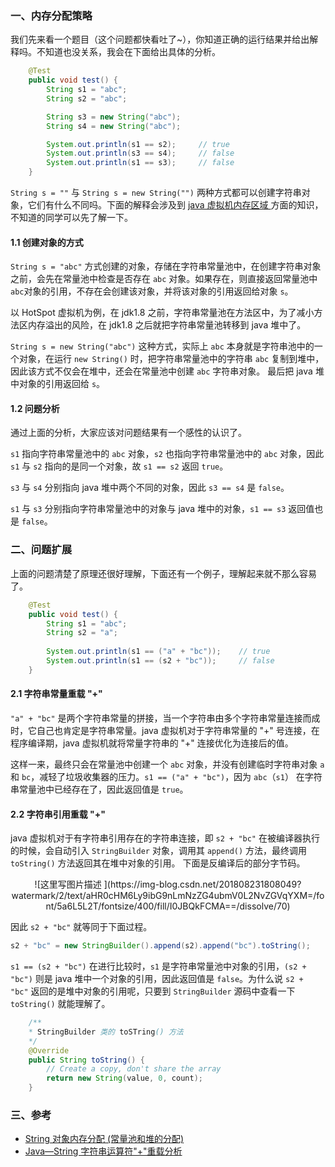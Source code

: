 ### 一、内存分配策略

我们先来看一个题目（这个问题都快看吐了~），你知道正确的运行结果并给出解释吗。不知道也没关系，我会在下面给出具体的分析。

```java
    @Test
    public void test() {
        String s1 = "abc";
        String s2 = "abc";

        String s3 = new String("abc");
        String s4 = new String("abc");

        System.out.println(s1 == s2);     // true
        System.out.println(s3 == s4);     // false
        System.out.println(s1 == s3);     // false
    }
```
`String s = ""` 与 `String s = new String("")` 两种方式都可以创建字符串对象，它们有什么不同吗。下面的解释会涉及到 [java 虚拟机内存区域 ](https://blog.csdn.net/codejas/article/details/78635641) 方面的知识，不知道的同学可以先了解一下。

#### 1.1 创建对象的方式

`String s = "abc"` 方式创建的对象，存储在字符串常量池中，在创建字符串对象之前，会先在常量池中检查是否存在 `abc` 对象。如果存在，则直接返回常量池中 `abc`对象的引用，不存在会创建该对象，并将该对象的引用返回给对象 `s`。

以 HotSpot 虚拟机为例，在 jdk1.8 之前，字符串常量池在方法区中，为了减小方法区内存溢出的风险，在 jdk1.8 之后就把字符串常量池转移到 java 堆中了。

`String s = new String("abc")` 这种方式，实际上 `abc` 本身就是字符串池中的一个对象，在运行 `new String()` 时，把字符串常量池中的字符串  `abc` 复制到堆中，因此该方式不仅会在堆中，还会在常量池中创建 `abc` 字符串对象。 最后把 java 堆中对象的引用返回给  `s`。

#### 1.2 问题分析

通过上面的分析，大家应该对问题结果有一个感性的认识了。

`s1`  指向字符串常量池中的 `abc` 对象，`s2`  也指向字符串常量池中的 `abc` 对象，因此 `s1` 与 `s2` 指向的是同一个对象，故 `s1 == s2` 返回 `true`。

`s3` 与 `s4` 分别指向 java 堆中两个不同的对象，因此 `s3 == s4` 是 `false`。

`s1` 与 `s3` 分别指向字符串常量池中的对象与 java 堆中的对象，`s1 == s3` 返回值也是 `false`。

### 二、问题扩展
上面的问题清楚了原理还很好理解，下面还有一个例子，理解起来就不那么容易了。

```java
    @Test
    public void test() {
        String s1 = "abc";
        String s2 = "a";
        
        System.out.println(s1 == ("a" + "bc"));    // true
        System.out.println(s1 == (s2 + "bc"));     // false 
    }
```

#### 2.1 字符串常量重载 "+"

`"a" + "bc"` 是两个字符串常量的拼接，当一个字符串由多个字符串常量连接而成时，它自己也肯定是字符串常量。java 虚拟机对于字符串常量的 "+" 号连接，在程序编译期，java 虚拟机就将常量字符串的 "+" 连接优化为连接后的值。 

这样一来，最终只会在常量池中创建一个 `abc` 对象，并没有创建临时字符串对象 `a` 和 `bc`，减轻了垃圾收集器的压力。`s1 == ("a" + "bc")`，因为 `abc`（`s1`） 在字符串常量池中已经存在了，因此返回值是 `true`。

#### 2.2 字符串引用重载 "+"

java 虚拟机对于有字符串引用存在的字符串连接，即 `s2 + "bc"` 在被编译器执行的时候，会自动引入 `StringBuilder` 对象，调用其 `append()` 方法，最终调用 `toString()` 方法返回其在堆中对象的引用。 下面是反编译后的部分字节码。
<div style="text-align: center;">
    ![这里写图片描述 ](https://img-blog.csdn.net/201808231808049?watermark/2/text/aHR0cHM6Ly9ibG9nLmNzZG4ubmV0L2NvZGVqYXM=/font/5a6L5L2T/fontsize/400/fill/I0JBQkFCMA==/dissolve/70)
</div>

因此 `s2 + "bc"` 就等同于下面过程。

```java
s2 + "bc" = new StringBuilder().append(s2).append("bc").toString();
```
`s1 == (s2 + "bc")` 在进行比较时，`s1` 是字符串常量池中对象的引用，`(s2 + "bc")` 则是 java 堆中一个对象的引用，因此返回值是 `false`。为什么说 `s2 + "bc"` 返回的是堆中对象的引用呢，只要到 `StringBuilder` 源码中查看一下 `toString()` 就能理解了。

```java
	/**
	* StringBuilder 类的 toSTring() 方法
	*/
    @Override
    public String toString() {
        // Create a copy, don't share the array
        return new String(value, 0, count);
    }
```

### 三、参考
 - [String 对象内存分配 (常量池和堆的分配)](https://blog.csdn.net/Mypromise_TFS/article/details/81504137)
 - [Java—String 字符串运算符"+"重载分析 ](https://blog.csdn.net/whp1473/article/details/79920950)